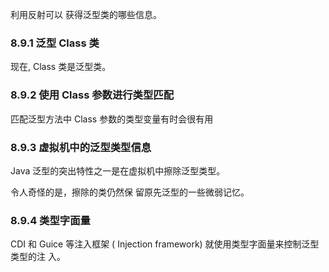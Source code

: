 利用反射可以 获得泛型类的哪些信息。


### 8.9.1 泛型 Class 类

现在, Class 类是泛型类。

### 8.9.2 使用 Class<T> 参数进行类型匹配

匹配泛型方法中 Class<T> 参数的类型变量有时会很有用

### 8.9.3 虚拟机中的泛型类型信息

Java 泛型的突出特性之一是在虚拟机中擦除泛型类型。

令人奇怪的是，擦除的类仍然保 留原先泛型的一些微弱记忆。

### 8.9.4 类型字面量

CDI 和 Guice 等注入框架 ( Injection framework) 就使用类型字面量来控制泛型类型的注 入。

